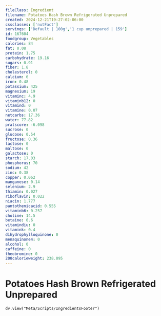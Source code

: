 ```yaml
---
fileClass: Ingredient
filename: Potatoes Hash Brown Refrigerated Unprepared
created: 2024-12-21T19:27:02-06:00
cssclasses: ['nutFact']
servings: ['Default | 100g','1 cup unprepared | 159']
id: 167604
foodgroup: Vegetables
calories: 84
fat: 0.08
protein: 1.75
carbohydrate: 19.16
sugars: 0.91
fiber: 1.8
cholesterol: 0
calcium: 6
iron: 0.48
potassium: 425
magnesium: 19
vitaminc: 4.9
vitaminb12: 0
vitamind: 0
vitamine: 0.07
netcarbs: 17.36
water: 77.82
pralscore: -6.098
sucrose: 0
glucose: 0.54
fructose: 0.36
lactose: 0
maltose: 0
galactose: 0
starch: 17.03
phosphorus: 70
sodium: 42
zinc: 0.38
copper: 0.062
manganese: 0.14
selenium: 2.9
thiamin: 0.027
riboflavin: 0.022
niacin: 1.777
pantothenicacid: 0.555
vitaminb6: 0.257
choline: 14.5
betaine: 0.6
vitamindiu: 0
vitamink: 0.4
dihydrophylloquinone: 0
menaquinone4: 0
alcohol: 0
caffeine: 0
theobromine: 0
200calorieweight: 238.095
---
```


# Potatoes Hash Brown Refrigerated Unprepared

```dataviewjs
dv.view("Meta/Scripts/IngredientsFooter")
```